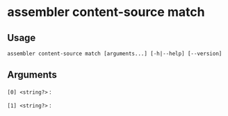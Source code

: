 # assembler content-source match

## Usage

```
assembler content-source match [arguments...] [-h|--help] [--version]
```

## Arguments

`[0] <string?>`
:

`[1] <string?>`
: